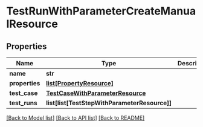 # TestRunWithParameterCreateManualResource

## Properties
Name | Type | Description | Notes
------------ | ------------- | ------------- | -------------
**name** | **str** |  | [optional] 
**properties** | [**list[PropertyResource]**](PropertyResource.md) |  | [optional] 
**test_case** | [**TestCaseWithParameterResource**](TestCaseWithParameterResource.md) |  | 
**test_runs** | **list[list[TestStepWithParameterResource]]** |  | 

[[Back to Model list]](../README.md#documentation-for-models) [[Back to API list]](../README.md#documentation-for-api-endpoints) [[Back to README]](../README.md)


